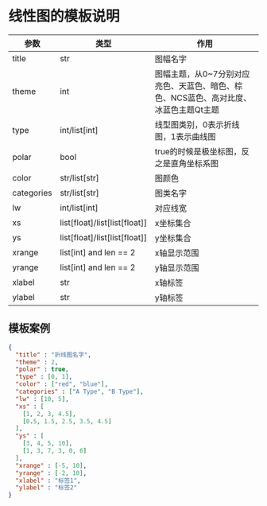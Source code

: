 # 线性图的模板说明
| 参数         | 类型                            | 作用                                             |
|------------|-------------------------------|------------------------------------------------|
| title      | str                           | 图幅名字                                           |
| theme      | int                           | 图幅主题，从0~7分别对应亮色、天蓝色、暗色、棕色、NCS蓝色、高对比度、冰蓝色主题Qt主题 |
| type       | int/list[int]                 | 线型图类别，0表示折线图，1表示曲线图                            |
| polar      | bool                          | true的时候是极坐标图，反之是直角坐标系图                         |
| color      | str/list[str]                 | 图颜色                                            |
| categories | str/list[str]                 | 图类名字                                           |
| lw         | int/list[int]                 | 对应线宽                                           |
| xs         | list[float]/list[list[float]] | x坐标集合                                          |
| ys         | list[float]/list[list[float]] | y坐标集合                                          |
| xrange     | list[int] and len == 2        | x轴显示范围                                         |
| yrange     | list[int] and len == 2        | y轴显示范围                                         |
| xlabel     | str                           | x轴标签                                           |
| ylabel     | str                           | y轴标签                                           |


## 模板案例
```json
{
  "title" : "折线图名字",
  "theme" : 2,
  "polar" : true,
  "type" : [0, 1],
  "color" : ["red", "blue"],
  "categories" : ["A Type", "B Type"],
  "lw" : [10, 5],
  "xs" : [
    [1, 2, 3, 4.5],
    [0.5, 1.5, 2.5, 3.5, 4.5]
  ],
  "ys" : [
    [3, 4, 5, 10],
    [1, 3, 7, 3, 0, 6]
  ],
  "xrange" : [-5, 10],
  "yrange" : [-2, 10],
  "xlabel" : "标签1",
  "ylabel" : "标签2"
}
```